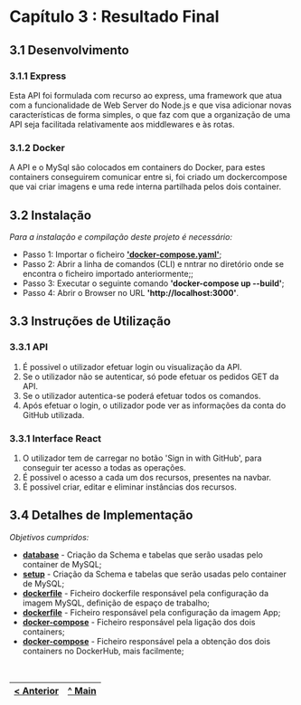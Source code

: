# Capítulo 3 : Resultado Final

## 3.1 Desenvolvimento

### 3.1.1 Express

Esta API foi formulada com recurso ao express, uma framework que atua com a funcionalidade de Web Server do Node.js e que visa adicionar novas características de forma simples, o que faz com que a organização de uma API seja facilitada relativamente aos middlewares e às rotas.

### 3.1.2 Docker

A API e o MySql são colocados em containers do Docker, para estes containers conseguirem comunicar entre si, foi criado um dockercompose que vai criar imagens e uma rede interna partilhada pelos dois container.


## 3.2 Instalação


_Para a instalação e compilação deste projeto é necessário:_

* Passo 1: Importar o ficheiro **['docker-compose.yaml'](../docker-compose.yaml)**;
* Passo 2: Abrir a linha de comandos (CLI) e nntrar no diretório onde se encontra o ficheiro importado anteriormente;; 
* Passo 3: Executar o seguinte comando **'docker-compose up --build'**;
* Passo 4: Abrir o Browser no URL **'http://localhost:3000'**.

## 3.3 Instruções de Utilização

### 3.3.1 API
1. É possivel o utilizador efetuar login ou visualização da API.
2. Se o utilizador não se autenticar, só pode efetuar os pedidos GET da API.
3. Se o utilizador autentica-se poderá efetuar todos os comandos.
4. Após efetuar o login, o utilizador pode ver as informações da conta do GitHub utilizada.


### 3.3.1 Interface React
1. O utilizador tem de carregar no botão 'Sign in with GitHub', para conseguir ter acesso a todas as operações.
2. É possivel o acesso a cada um dos recursos, presentes na navbar.
3. É possivel criar, editar e eliminar instâncias dos recursos.


## 3.4 Detalhes de Implementação

_Objetivos cumpridos:_
* **[database](../api/db/database.sql)** - Criação da Schema e tabelas que serão usadas pelo container de MySQL;
* **[setup](../api/db/setup.sh)** - Criação da Schema e tabelas que serão usadas pelo container de MySQL;
* **[dockerfile](../api/dockerfile.mysql)** - Ficheiro dockerfile responsável pela configuração da imagem MySQL, definição de espaço de trabalho;
* **[dockerfile](../api/dockerfile.app)** - Ficheiro responsável pela configuração da imagem App;
* **[docker-compose](../api/docker-compose.yml)** - Ficheiro responsável pela ligação dos dois containers;
* **[docker-compose](../api/dockerhub/docker-compose.yaml)** - Ficheiro responsável pela a obtenção dos dois containers no DockerHub, mais facilmente;
<br>

[< Anterior](c2.md) | [^ Main](../) 
:--- | :---: 